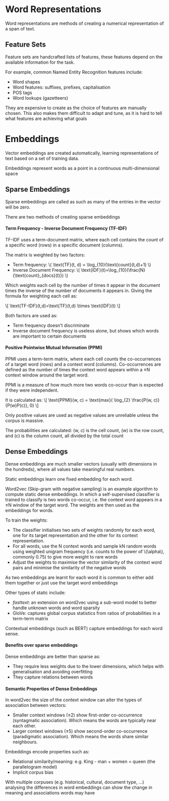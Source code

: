 # Word Representations

Word representations are methods of creating a numerical representation of a span of text.

## Feature Sets

Feature sets are handcrafted lists of features, these features depend on the available information for the task. 

For example, common Named Entity Recognition features include:
- Word shapes
- Word features: suffixes, prefixes, capitalisation
- POS tags
- Word lookups (gazetteers)

They are expensive to create as the choice of features are manually chosen. This also makes them difficult to adapt and tune, as it is hard to tell what features are achieving what goals

# Embeddings

Vector embeddings are created automatically, learning representations of text based on a set of training data. 

Embeddings represent words as a point in a continuous multi-dimensional space

## Sparse Embeddings

Sparse embeddings are called as such as many of the entries in the vector will be zero. 

There are two methods of creating sparse embeddings

#### Term Frequency - Inverse Document Frequency (TF-IDF)

TF-IDF uses a term-document matrix, where each cell contains the count of a specific word (rows) in a specific document (columns). 

The matrix is weighted by two factors:
- Term frequency:  \\( \text{TF}(t, d) = \log_{10}(\text{count}(t,d)+1) \\)
- Inverse Document Frequency: \\( \text{IDF}(t)=\log_{10}(\frac{N}{\text{count}_{docs}(t)}) \\)

Which weights each cell by the number of times it appear in the document times the inverse of the number of documents it appears in. Giving the formula for weighting each cell as:

\\[ \text{TF-IDF}(t,d)=\text{TF}(t,d) \times \text{IDF}(t) \\]
 
Both factors are used as:
- Term frequency doesn't discriminate
- Inverse document frequency is useless alone, but shows which words are important to certain documents

#### Positive Pointwise Mutual Information (PPMI)

PPMI uses a term-term matrix, where each cell counts the co-occurrences of a target word (rows) and a context word (columns). Co-occurrences are defined as the number of times the context word appears within a ±N context window around the target word. 

PPMI is a measure of how much more two words co-occur than is expected if they were independent. 

It is calculated as:
\\[ \text{PPMI}(w, c) = \text{max}( \log_{2} \frac{P(w, c)}{P(w)P(c)}, 0) \\]

Only positive values are used as negative values are unreliable unless the corpus is massive. 

The probabilities are calculated: (w, c) is the cell count, (w) is the row count, and (c) is the column count, all divided by the total count

## Dense Embeddings

Dense embeddings are much smaller vectors (usually with dimensions in the hundreds), where all values take meaningful real numbers. 

Static embeddings learn one fixed embedding for each word.

Word2vec (Skip-gram with negative sampling) is an example algorithm to compute static dense embeddings. In which a self-supervised classifier is trained to classify is two words co-occur, i.e. the context word appears in a ±N window of the target word.  The weights are then used as the embeddings for words.

To train the weights:
- The classifier initialises two sets of weights randomly for each word, one for its target representation and the other for its context representation. 
- For all words, use the N context words and sample kN random words using weighted unigram frequency (i.e. counts to the power of \\(\alpha\\), commonly 0.75) to give more weight to rare words
- Adjust the weights to maximise the vector similarity of the context word pairs and minimise the similarity of the negative words

As two embeddings are learnt for each word it is common to either add them together or just use the target word embeddings

Other types of static include:
- *fasttext*: an extension on word2vec using a sub-word model to better handle unknown words and word sparsity
- GloVe: captures global corpus statistics from ratios of probabilities in a term-term matrix

Contextual embeddings (such as BERT) capture embeddings for each word sense. 

#### Benefits over sparse embeddings

Dense embeddings are better than sparse as:
- They require less weights due to the lower dimensions, which helps with generalisation and avoiding overfitting
- They capture relations between words

#### Semantic Properties of Dense Embeddings

In word2vec the size of the context window can alter the types of association between vectors:
- Smaller context windows (±2) show first-order co-occurrence (syntagmatic association). Which means the words are typically near each other. 
- Larger context windows (±5) show second-order co-occurrence (paradigmatic association). Which means the words share similar neighbours.

Embeddings encode properties such as:
- Relational similarity/meaning: e.g. King - man + women = queen (the parallelogram model)
- Implicit corpus bias

With multiple corpuses (e.g. historical, cultural, document type, ...) analysing the differences in word embeddings can show the change in meaning and associations words may have

